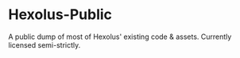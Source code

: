 # Hexolus-Public
A public dump of most of Hexolus' existing code &amp; assets. Currently licensed semi-strictly.
